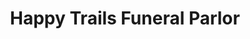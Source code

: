 ---
title: "Happy Trails Funeral Parlor"
url: /apple-valley/happy-trails-funeral-parlor/
shop: funeral directors
---
